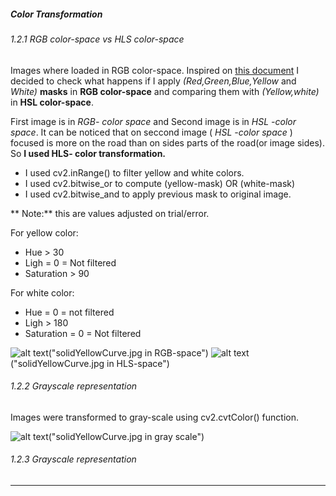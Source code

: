 ##### Color Transformation

###### 1.2.1 RGB color-space  vs HLS color-space

Images where loaded in RGB color-space. Inspired on [this document](http://opencv-python-tutroals.readthedocs.io/en/latest/py_tutorials/py_imgproc/py_colorspaces/py_colorspaces.html) I decided to check what happens if I apply _(Red,Green,Blue,Yellow_ and _White)_ __masks__ in **RGB color-space** and comparing them with _(Yellow,white)_ in **HSL color-space**.

First image is in _RGB- color space_ and Second image is in _HSL -color space_. It can be noticed that on seccond image ( _HSL -color space_ ) focused is more on the road than on sides parts of the road(or image sides). So **I used HLS- color transformation.**

* I used cv2.inRange() to filter yellow and white colors.
* I used cv2.bitwise_or to compute (yellow-mask) OR (white-mask)
* I used cv2.bitwise_and to apply previous mask to original image.

** Note:** this are values adjusted on trial/error.

For yellow color:
* Hue > 30
* Ligh = 0 = Not filtered
* Saturation > 90

For white color:
* Hue = 0 = not filtered
* Ligh > 180
* Saturation = 0 = Not filtered

![alt text][imagea]("solidYellowCurve.jpg in RGB-space") ![alt text][imageb]("solidYellowCurve.jpg in HLS-space")

###### 1.2.2 Grayscale representation

Images were transformed to gray-scale using cv2.cvtColor() function.

![alt text][imagea]("solidYellowCurve.jpg in gray scale")

###### 1.2.3 Grayscale representation


---
[//]: # (Image References)

[imagea]: ./step_by_step_images/a_rgb-mask/5.png "solidYellowCurve.jpg in RGB-space"
[imageb]: ./step_by_step_images/b_hls-mask/5.png "solidYellowCurve.jpg in HLS-space"

[imagec]: ./step_by_step_images/c_gray-scale/5.png "ssolidYellowCurve.jpg in gray scale"
[imaged]: ./step_by_step_images/d_gaussian-blur/5.png "solidYellowCurve.jpg in HLS-space"
[imagee]: ./step_by_step_images/e_canny/5.png "solidYellowCurve.jpg in HLS-space"
[imagef]: ./step_by_step_images/f_dilate-erode/5.png "solidYellowCurve.jpg in HLS-space"
[imageg]: ./step_by_step_images/g_region-mask/5.png "solidYellowCurve.jpg in HLS-space"
[imageh]: ./step_by_step_images/h_hough-transform/5.png "solidYellowCurve.jpg in HLS-space"
[imagei]: ./step_by_step_images/i_lines-on-road/5.png "solidYellowCurve.jpg in HLS-space"
[imagej]: ./step_by_step_images/j_aproximated-lines-on-road/5.png "solidYellowCurve.jpg in HLS-space"
[imagek]: ./step_by_step_images/k_aproximated-lines-on-road-transparency/5.png "solidYellowCurve.jpg in HLS-space"




